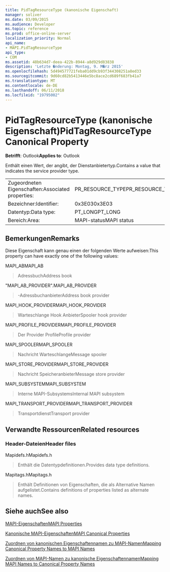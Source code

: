 ```yaml
---
title: PidTagResourceType (kanonische Eigenschaft)
manager: soliver
ms.date: 03/09/2015
ms.audience: Developer
ms.topic: reference
ms.prod: office-online-server
localization_priority: Normal
api_name:
- MAPI.PidTagResourceType
api_type:
- COM
ms.assetid: 48b634d7-deea-422b-8944-a8d929d83838
description: 'Letzte �nderung: Montag, 9. M�rz 2015'
ms.openlocfilehash: 5d494577721feba01dd9cb93f344308251a8ed33
ms.sourcegitcommit: 9d60cd82b5413446e5bc8ace2cd689f683fb41a7
ms.translationtype: MT
ms.contentlocale: de-DE
ms.lasthandoff: 06/11/2018
ms.locfileid: "19795002"
---
```

# <a name="pidtagresourcetype-canonical-property"></a><span data-ttu-id="6594b-103">PidTagResourceType (kanonische Eigenschaft)</span><span class="sxs-lookup"><span data-stu-id="6594b-103">PidTagResourceType Canonical Property</span></span>

  
  
<span data-ttu-id="6594b-104">**Betrifft**: Outlook</span><span class="sxs-lookup"><span data-stu-id="6594b-104">**Applies to**: Outlook</span></span> 
  
<span data-ttu-id="6594b-105">Enthält einen Wert, der angibt, der Dienstanbietertyp.</span><span class="sxs-lookup"><span data-stu-id="6594b-105">Contains a value that indicates the service provider type.</span></span>
  
|||
|:-----|:-----|
|<span data-ttu-id="6594b-106">Zugeordneten Eigenschaften:</span><span class="sxs-lookup"><span data-stu-id="6594b-106">Associated properties:</span></span>  <br/> |<span data-ttu-id="6594b-107">PR_RESOURCE_TYPE</span><span class="sxs-lookup"><span data-stu-id="6594b-107">PR_RESOURCE_TYPE</span></span>  <br/> |
|<span data-ttu-id="6594b-108">Bezeichner:</span><span class="sxs-lookup"><span data-stu-id="6594b-108">Identifier:</span></span>  <br/> |<span data-ttu-id="6594b-109">0x3E03</span><span class="sxs-lookup"><span data-stu-id="6594b-109">0x3E03</span></span>  <br/> |
|<span data-ttu-id="6594b-110">Datentyp:</span><span class="sxs-lookup"><span data-stu-id="6594b-110">Data type:</span></span>  <br/> |<span data-ttu-id="6594b-111">PT_LONG</span><span class="sxs-lookup"><span data-stu-id="6594b-111">PT_LONG</span></span>  <br/> |
|<span data-ttu-id="6594b-112">Bereich:</span><span class="sxs-lookup"><span data-stu-id="6594b-112">Area:</span></span>  <br/> |<span data-ttu-id="6594b-113">MAPI-status</span><span class="sxs-lookup"><span data-stu-id="6594b-113">MAPI status</span></span>  <br/> |
   
## <a name="remarks"></a><span data-ttu-id="6594b-114">Bemerkungen</span><span class="sxs-lookup"><span data-stu-id="6594b-114">Remarks</span></span>

<span data-ttu-id="6594b-115">Diese Eigenschaft kann genau einen der folgenden Werte aufweisen:</span><span class="sxs-lookup"><span data-stu-id="6594b-115">This property can have exactly one of the following values:</span></span>
  
<span data-ttu-id="6594b-116">MAPI_AB</span><span class="sxs-lookup"><span data-stu-id="6594b-116">MAPI_AB</span></span> 
  
> <span data-ttu-id="6594b-117">Adressbuch</span><span class="sxs-lookup"><span data-stu-id="6594b-117">Address book</span></span>
    
<span data-ttu-id="6594b-118">"MAPI_AB_PROVIDER".</span><span class="sxs-lookup"><span data-stu-id="6594b-118">MAPI_AB_PROVIDER</span></span> 
  
> <span data-ttu-id="6594b-119">-Adressbuchanbieter</span><span class="sxs-lookup"><span data-stu-id="6594b-119">Address book provider</span></span>
    
<span data-ttu-id="6594b-120">MAPI_HOOK_PROVIDER</span><span class="sxs-lookup"><span data-stu-id="6594b-120">MAPI_HOOK_PROVIDER</span></span> 
  
> <span data-ttu-id="6594b-121">Warteschlange Hook Anbieter</span><span class="sxs-lookup"><span data-stu-id="6594b-121">Spooler hook provider</span></span>
    
<span data-ttu-id="6594b-122">MAPI_PROFILE_PROVIDER</span><span class="sxs-lookup"><span data-stu-id="6594b-122">MAPI_PROFILE_PROVIDER</span></span> 
  
> <span data-ttu-id="6594b-123">Der Provider Profile</span><span class="sxs-lookup"><span data-stu-id="6594b-123">Profile provider</span></span>
    
<span data-ttu-id="6594b-124">MAPI_SPOOLER</span><span class="sxs-lookup"><span data-stu-id="6594b-124">MAPI_SPOOLER</span></span> 
  
> <span data-ttu-id="6594b-125">Nachricht Warteschlange</span><span class="sxs-lookup"><span data-stu-id="6594b-125">Message spooler</span></span>
    
<span data-ttu-id="6594b-126">MAPI_STORE_PROVIDER</span><span class="sxs-lookup"><span data-stu-id="6594b-126">MAPI_STORE_PROVIDER</span></span> 
  
> <span data-ttu-id="6594b-127">Nachricht Speicheranbieter</span><span class="sxs-lookup"><span data-stu-id="6594b-127">Message store provider</span></span>
    
<span data-ttu-id="6594b-128">MAPI_SUBSYSTEM</span><span class="sxs-lookup"><span data-stu-id="6594b-128">MAPI_SUBSYSTEM</span></span> 
  
> <span data-ttu-id="6594b-129">Interne MAPI-Subsystems</span><span class="sxs-lookup"><span data-stu-id="6594b-129">Internal MAPI subsystem</span></span>
    
<span data-ttu-id="6594b-130">MAPI_TRANSPORT_PROVIDER</span><span class="sxs-lookup"><span data-stu-id="6594b-130">MAPI_TRANSPORT_PROVIDER</span></span> 
  
> <span data-ttu-id="6594b-131">Transportdienst</span><span class="sxs-lookup"><span data-stu-id="6594b-131">Transport provider</span></span>
    
## <a name="related-resources"></a><span data-ttu-id="6594b-132">Verwandte Ressourcen</span><span class="sxs-lookup"><span data-stu-id="6594b-132">Related resources</span></span>

### <a name="header-files"></a><span data-ttu-id="6594b-133">Header-Dateien</span><span class="sxs-lookup"><span data-stu-id="6594b-133">Header files</span></span>

<span data-ttu-id="6594b-134">Mapidefs.h</span><span class="sxs-lookup"><span data-stu-id="6594b-134">Mapidefs.h</span></span>
  
> <span data-ttu-id="6594b-135">Enthält die Datentypdefinitionen.</span><span class="sxs-lookup"><span data-stu-id="6594b-135">Provides data type definitions.</span></span>
    
<span data-ttu-id="6594b-136">Mapitags.h</span><span class="sxs-lookup"><span data-stu-id="6594b-136">Mapitags.h</span></span>
  
> <span data-ttu-id="6594b-137">Enthält Definitionen von Eigenschaften, die als Alternative Namen aufgelistet.</span><span class="sxs-lookup"><span data-stu-id="6594b-137">Contains definitions of properties listed as alternate names.</span></span>
    
## <a name="see-also"></a><span data-ttu-id="6594b-138">Siehe auch</span><span class="sxs-lookup"><span data-stu-id="6594b-138">See also</span></span>



[<span data-ttu-id="6594b-139">MAPI-Eigenschaften</span><span class="sxs-lookup"><span data-stu-id="6594b-139">MAPI Properties</span></span>](mapi-properties.md)
  
[<span data-ttu-id="6594b-140">Kanonische MAPI-Eigenschaften</span><span class="sxs-lookup"><span data-stu-id="6594b-140">MAPI Canonical Properties</span></span>](mapi-canonical-properties.md)
  
[<span data-ttu-id="6594b-141">Zuordnen von kanonischen Eigenschaftennamen zu MAPI-Namen</span><span class="sxs-lookup"><span data-stu-id="6594b-141">Mapping Canonical Property Names to MAPI Names</span></span>](mapping-canonical-property-names-to-mapi-names.md)
  
[<span data-ttu-id="6594b-142">Zuordnen von MAPI-Namen zu kanonische Eigenschaftennamen</span><span class="sxs-lookup"><span data-stu-id="6594b-142">Mapping MAPI Names to Canonical Property Names</span></span>](mapping-mapi-names-to-canonical-property-names.md)

